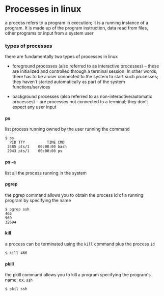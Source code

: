 # Processes in linux
a process refers to a program in execution; it is a running instance of a program. It is made up of the program instruction, data read from files, other programs or input from a system user

### types of processes
there are fundamentally two types of processes in linux

* foreground processes (also referred to as interactive processes) – these are initialized and controlled through a terminal session. In other words, there has to be a user connected to the system to start such processes; they haven’t started automatically as part of the system functions/services

* background processes (also referred to as non-interactive/automatic processes) – are processes not connected to a terminal; they don’t expect any user input

#### ps
list process running owned by the user running the command
```
$ ps
  PID TTY          TIME CMD
 2485 pts/1    00:00:00 bash
 2943 pts/1    00:00:00 ps
```

#### ps -a
list all the process running in the system

#### pgrep
the pgrep command allows you to obtain the process id of a running program by specifying the name
```
$ pgrep ssh
466
969
32694
```

#### kill
a process can be terminated using the `kill` command plus the process `id`
```
$ kill 466
```

#### pkill
the pkill command allows you to kill a program specifying the program's name: ex. `ssh`
```
$ pkil ssh
```
